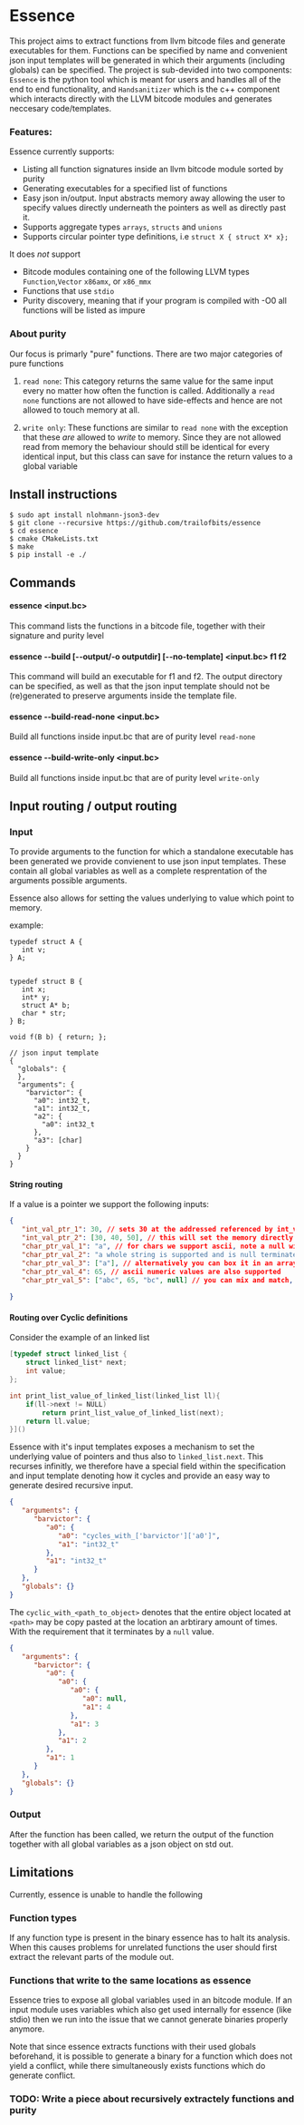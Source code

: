 # Essence

This project aims to extract functions from llvm bitcode files and generate executables for them.
Functions can be specified by name and convenient json input templates will be generated in which their arguments (including globals) can be specified.
The project is sub-devided into two components: `Essence` is the python tool which is meant for users and handles all of the end to end functionality, and `Handsanitizer` which is the c++ component which interacts directly with the LLVM bitcode modules and generates neccesary code/templates.

### Features:
Essence currently supports:
* Listing all function signatures inside an llvm bitcode module sorted by purity
* Generating executables for a specified list of functions 
* Easy json in/output. Input abstracts memory away allowing the user to specify values directly underneath the pointers as well as directly past it.
* Supports aggregate types `arrays`, `structs` and `unions`
* Supports circular pointer type definitions, i.e `struct X { struct X* x};`

It does _not_ support
* Bitcode modules containing one of the following LLVM types `Function`,`Vector` `x86amx`, or `x86_mmx`
* Functions that use `stdio`
* Purity discovery, meaning that if your program is compiled with -O0 all functions will be listed as impure

### About purity
Our focus is primarly "pure" functions. There are two major categories of pure functions

1. `read none`:
   This category returns the same value for the same input every no matter how often the function is called.
   Additionally a `read none` functions are not allowed to have side-effects and hence are not allowed to touch memory at all. 

2. `write only`: These functions are similar to `read none` with the exception that these _are_ allowed to _write_ to memory. Since they are not allowed read from memory the behaviour should still be identical for every identical input, but this class can save for instance the return values to a global variable 




## Install instructions

```shell
$ sudo apt install nlohmann-json3-dev
$ git clone --recursive https://github.com/trailofbits/essence
$ cd essence
$ cmake CMakeLists.txt
$ make 
$ pip install -e ./
```


## Commands  
#### essence <input.bc> 
This command lists the functions in a bitcode file, together with their signature and purity level 


#### essence --build [--output/-o outputdir] [--no-template] <input.bc> f1 f2 
This command will build an executable for f1 and f2.
The output directory can be specified, as well as that the json input template should not be (re)generated to preserve arguments inside the template file.


#### essence --build-read-none <input.bc>
Build all functions inside input.bc that are of purity level `read-none`

#### essence --build-write-only <input.bc>
Build all functions inside input.bc that are of purity level `write-only`



## Input routing / output routing
### Input 
To provide arguments to the function for which a standalone executable has been generated we provide convienent to use json input templates. These contain all global variables as well as a complete resprentation of the arguments possible arguments.

Essence also allows for setting the values underlying to value which point to memory.   


example:
```
typedef struct A {
   int v;
} A;


typedef struct B {
   int x;
   int* y;
   struct A* b;
   char * str;
} B;

void f(B b) { return; };

// json input template
{
  "globals": {
  },
  "arguments": {
    "barvictor": {
      "a0": int32_t,
      "a1": int32_t,
      "a2": {
        "a0": int32_t
      },
      "a3": [char]
    }
  }
}
```

#### String routing
If a value is a pointer we support the following inputs:
```json
{
   "int_val_ptr_1": 30, // sets 30 at the addressed referenced by int_val_ptr,
   "int_val_ptr_2": [30, 40, 50], // this will set the memory directly after 30 to 40 and 50 
   "char_ptr_val_1": "a", // for chars we support ascii, note a null will be placed directly after "a",
   "char_ptr_val_2": "a whole string is supported and is null terminated",
   "char_ptr_val_3": ["a"], // alternatively you can box it in an array, this will prevent null termination
   "char_ptr_val_4": 65, // ascii numeric values are also supported
   "char_ptr_val_5": ["abc", 65, "bc", null] // you can mix and match, if you want a null termination with array syntax you add a null suffix
           
}
```

#### Routing over Cyclic definitions
Consider the example of an linked list 

```c
[typedef struct linked_list {
    struct linked_list* next;
    int value;
};

int print_list_value_of_linked_list(linked_list ll){
    if(ll->next != NULL)
        return print_list_value_of_linked_list(next);
    return ll.value;
}]()
```

Essence with it's input templates exposes a mechanism to set the underlying value of pointers and thus also to `linked_list.next`.
This recurses infinitly, we therefore have a special field within the specification and input template denoting how it cycles and provide an easy way to generate desired recursive input.

```json
{
   "arguments": {
      "barvictor": {
         "a0": {
            "a0": "cycles_with_['barvictor']['a0']",
            "a1": "int32_t"
         },
         "a1": "int32_t"
      }
   },
   "globals": {}
}

```
The `cyclic_with_<path_to_object>` denotes that the entire object located at `<path>` may be copy pasted at the location an arbtirary amount of times. With the requirement that it terminates by a `null` value.

```json
{
   "arguments": {
      "barvictor": {
         "a0": {
            "a0": {
               "a0": {
                  "a0": null,
                  "a1": 4
               },
               "a1": 3
            },
            "a1": 2
         },
         "a1": 1
      }
   },
   "globals": {}
}

```


### Output
After the function has been called, we return the output of the function together with all global variables as a json object on std out. 





## Limitations
Currently, essence is unable to handle the following 

### Function types
If any function type is present in the binary essence has to halt its analysis.
When this causes problems for unrelated functions the user should first extract the relevant parts of the module out. 



### Functions that write to the same locations as essence
Essence tries to expose all global variables used in an bitcode module.
If an input module uses variables which also get used internally for essence (like stdio) then we run into the issue that we cannot generate binaries properly anymore.

Note that since essence extracts functions with their used globals beforehand, it is possible to generate a binary for a function  which does not yield a conflict, while there simultaneously exists functions which do generate conflict.


### TODO: Write a piece about recursively extractely functions and purity